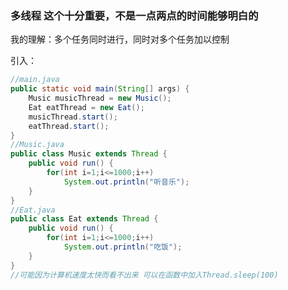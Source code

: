 ### 多线程     这个十分重要，不是一点两点的时间能够明白的

我的理解：多个任务同时进行，同时对多个任务加以控制

引入：

```java
//main.java
public static void main(String[] args) {
    Music musicThread = new Music();
    Eat eatThread = new Eat();
    musicThread.start();
    eatThread.start();
}
//Music.java
public class Music extends Thread {
	public void run() {
		for(int i=1;i<=1000;i++)
			System.out.println("听音乐");
	}
}
//Eat.java
public class Eat extends Thread {
	public void run() {
		for(int i=1;i<=1000;i++)
			System.out.println("吃饭");
	}
}
//可能因为计算机速度太快而看不出来 可以在函数中加入Thread.sleep(100)

```









